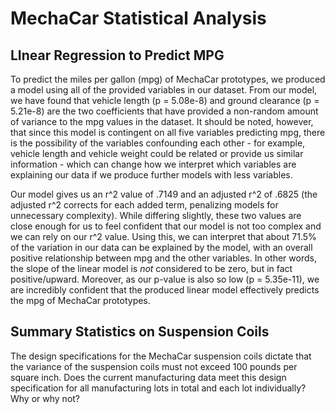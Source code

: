 # MechaCar Statistical Analysis


## LInear Regression to Predict MPG

To predict the miles per gallon (mpg) of MechaCar prototypes, we produced a model using all of the provided variables in our dataset. From our model, we have found that vehicle length (p = 5.08e-8) and ground clearance (p = 5.21e-8) are the two coefficients that have provided a non-random amount of variance to the mpg values in the dataset. It should be noted, however, that since this model is contingent on all five variables predicting mpg, there is the possibility of the variables confounding each other - for example, vehicle length and vehicle weight could be related or provide us similar information - which can change how we interpret which variables are explaining our data if we produce further models with less variables.

Our model gives us an r^2 value of .7149 and an adjusted r^2 of .6825 (the adjusted r^2 corrects for each added term, penalizing models for unnecessary complexity). While differing slightly, these two values are close enough for us to feel confident that our model is not too complex and we can rely on our r^2 value. Using this, we can interpret that about 71.5% of the variation in our data can be explained by the model, with an overall positive relationship between mpg and the other variables. In other words, the slope of the linear model is _not_ considered to be zero, but in fact positive/upward. Moreover, as our p-value is also so low (p = 5.35e-11), we are incredibly confident that the produced linear model effectively predicts the mpg of MechaCar prototypes.


## Summary Statistics on Suspension Coils





The design specifications for the MechaCar suspension coils dictate that the variance of the suspension coils must not exceed 100 pounds per square inch. Does the current manufacturing data meet this design specification for all manufacturing lots in total and each lot individually? Why or why not?

